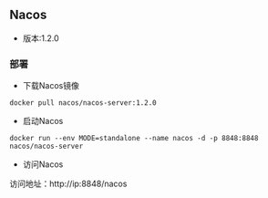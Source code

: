 ## Nacos
- 版本:1.2.0
### 部署
- 下载Nacos镜像

```
docker pull nacos/nacos-server:1.2.0
```

- 启动Nacos

```
docker run --env MODE=standalone --name nacos -d -p 8848:8848 nacos/nacos-server
```

- 访问Nacos

访问地址：http://ip:8848/nacos